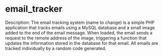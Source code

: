 # email_tracker

Description:  The email tracking system (name to change) is a simple PHP application that tracks emails using a MySQL database and a small image added to the end of the email message. When loaded, the email sends a request to the remote address of the image, triggering a function that updates the information stored in the database for that email.  All emails are tracked individually by a random code generated. 



